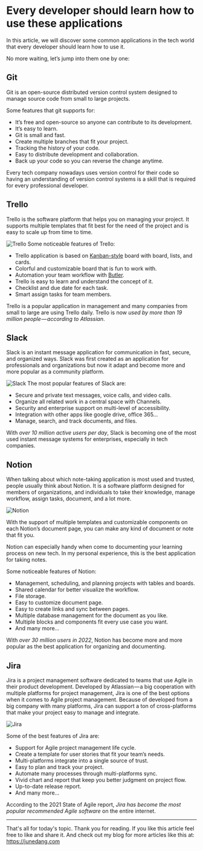 # Every developer should learn how to use these applications

In this article, we will discover some common applications in the tech world that every developer should learn how to use it.

No more waiting, let’s jump into them one by one:

## Git
Git is an open-source distributed version control system designed to manage source code from small to large projects.

Some features that git supports for:

- It’s free and open-source so anyone can contribute to its development.
- It’s easy to learn.
- Git is small and fast.
- Create multiple branches that fit your project.
- Tracking the history of your code.
- Easy to distribute development and collaboration.
- Back up your code so you can reverse the change anytime.

Every tech company nowadays uses version control for their code so having an understanding of version control systems is a skill that is required for every professional developer.

## Trello
Trello is the software platform that helps you on managing your project. It supports multiple templates that fit best for the need of the project and is easy to scale up from time to time.

![Trello](https://dev-to-uploads.s3.amazonaws.com/uploads/articles/u4xjjsj6b79uhvx0du3d.png)
Some noticeable features of Trello:

- Trello application is based on [Kanban-style](https://en.wikipedia.org/wiki/Kanban_board) board with board, lists, and cards.
- Colorful and customizable board that is fun to work with.
- Automation your team workflow with [Butler](https://blog.trello.com/butler-power-up-trello-automation).
- Trello is easy to learn and understand the concept of it.
- Checklist and due date for each task.
- Smart assign tasks for team members.

Trello is a popular application in management and many companies from small to large are using Trello daily. Trello is now _used by more than 19 million people — according to Atlassian_.

## Slack

Slack is an instant message application for communication in fast, secure, and organized ways. Slack was first created as an application for professionals and organizations but now it adapt and become more and more popular as a community platform.

![Slack](https://dev-to-uploads.s3.amazonaws.com/uploads/articles/6obm6q7c2miupz8xvtdf.jpg)
The most popular features of Slack are:

- Secure and private text messages, voice calls, and video calls.
- Organize all related work in a central space with Channels.
- Security and enterprise support on multi-level of accessibility.
- Integration with other apps like google drive, office 365…
- Manage, search, and track documents, and files.

With _over 10 million active users per day_, Slack is becoming one of the most used instant message systems for enterprises, especially in tech companies.

## Notion

When talking about which note-taking application is most used and trusted, people usually think about Notion. It is a software platform designed for members of organizations, and individuals to take their knowledge, manage workflow, assign tasks, document, and a lot more.

![Notion](https://dev-to-uploads.s3.amazonaws.com/uploads/articles/kn08sipfb734rz0rjfiz.png)

With the support of multiple templates and customizable components on each Notion’s document page, you can make any kind of document or note that fit you.

Notion can especially handy when come to documenting your learning process on new tech. In my personal experience, this is the best application for taking notes.

Some noticeable features of Notion:

- Management, scheduling, and planning projects with tables and boards.
- Shared calendar for better visualize the workflow.
- File storage.
- Easy to customize document page.
- Easy to create links and sync between pages.
- Multiple database management for the document as you like.
- Multiple blocks and components fit every use case you want.
- And many more…

With _over 30 million users in 2022_, Notion has become more and more popular as the best application for organizing and documenting.

## Jira
Jira is a project management software dedicated to teams that use Agile in their product development. Developed by Atlassian — a big cooperation with multiple platforms for project management, Jira is one of the best options when it comes to Agile project management. Because of developed from a big company with many platforms, Jira can support a ton of cross-platforms that make your project easy to manage and integrate.

![Jira](https://dev-to-uploads.s3.amazonaws.com/uploads/articles/szjn0etftkct5frfef79.png)

Some of the best features of Jira are:

- Support for Agile project management life cycle.
- Create a template for user stories that fit your team’s needs.
- Multi-platforms integrate into a single source of trust.
- Easy to plan and track your project.
- Automate many processes through multi-platforms sync.
- Vivid chart and report that keep you better judgment on project flow.
- Up-to-date release report.
- And many more…

According to the 2021 State of Agile report, _Jira has become the most popular recommended Agile software_ on the entire internet.

---
That's all for today's topic. Thank you for reading.
If you like this article feel free to like and share it. And check out my blog for more articles like this at: https://junedang.com